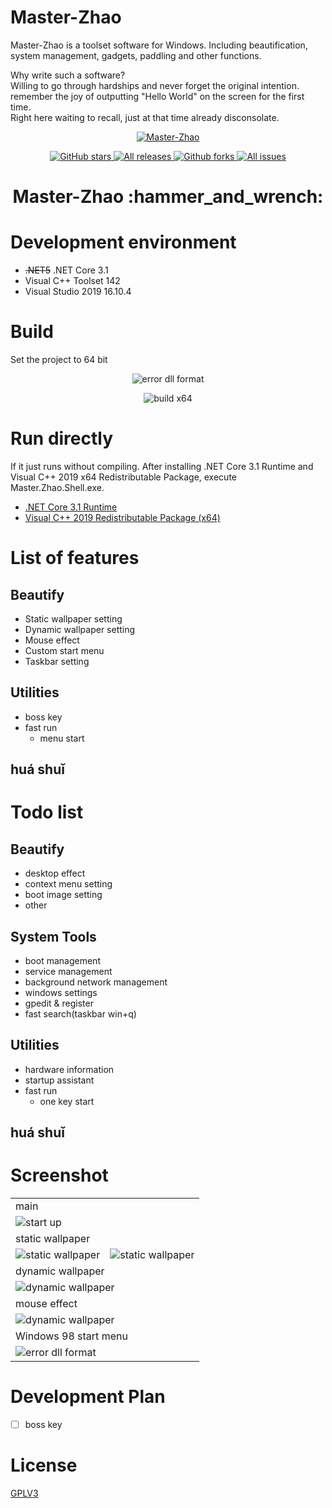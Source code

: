 # Master-Zhao
Master-Zhao is a toolset software for Windows. Including beautification, system management, gadgets, paddling and other functions.  

Why write such a software?  
Willing to go through hardships and never forget the original intention.  
 remember the joy of outputting "Hello World" on the screen for the first time.  
Right here waiting to recall, just at that time already disconsolate.

<p align="center">
<a href="https://github.com/zhaotianff/Master-Zhao" target="_blank">
<img align="center" alt="Master-Zhao" src="logo.png" />
</a>
</p>
<p align="center">
<a href="https://github.com/zhaotianff/Master-Zhao/stargazers" target="_blank">
 <img alt="GitHub stars" src="https://img.shields.io/github/stars/zhaotianff/Master-Zhao.svg" />
</a>
<a href="https://github.com/zhaotianff/Master-Zhao/releases" target="_blank">
 <img alt="All releases" src="https://img.shields.io/github/downloads/zhaotianff/Master-Zhao/total.svg" />
</a>
<a href="https://github.com/zhaotianff/Master-Zhao/network/members" target="_blank">
 <img alt="Github forks" src="https://img.shields.io/github/forks/zhaotianff/Master-Zhao.svg" />
</a>
<a href="https://github.com/zhaotianff/Master-Zhao/issues" target="_blank">
 <img alt="All issues" src="https://img.shields.io/github/issues/zhaotianff/Master-Zhao.svg" />
</a>
</p>
<h1 align="center">Master-Zhao :hammer_and_wrench: </h1>

# Development environment
* ~~.NET5~~ .NET Core 3.1
* Visual C++ Toolset 142
* Visual Studio 2019 16.10.4

# Build
Set the project to 64 bit
<p align="center">
    <img align="center" alt="error dll format" src="Screenshots/error_dll_format.png" />
</p>
<p align="center">
    <img align="center" alt="build x64" src="Screenshots/build_x64.png" />
</p>

# Run directly
If it just runs without compiling. After installing .NET Core 3.1 Runtime and Visual C++ 2019 x64 Redistributable Package, execute Master.Zhao.Shell.exe.
* [.NET Core 3.1 Runtime](https://dotnet.microsoft.com/en-us/download/dotnet/thank-you/runtime-desktop-3.1.27-windows-x64-installer)
* [Visual C++ 2019 Redistributable Package (x64)](https://aka.ms/vs/16/release/VC_redist.x64.exe)

# List of features
## Beautify
  * Static wallpaper setting
  * Dynamic wallpaper setting
  * Mouse effect
  * Custom start menu
  * Taskbar setting
## Utilities
  * boss key
  * fast run
      *  menu start
## huá shuǐ

# Todo list
## Beautify
  * desktop effect
  * context menu setting
  * boot image setting
  * other
## System Tools
  * boot management
  * service management
  * background network management
  * windows settings
  * gpedit & register
  * fast search(taskbar win+q)
## Utilities
  * hardware information
  * startup assistant
  * fast run
      *  one key start
## huá shuǐ

# Screenshot
<table align="center">
 <tr>
  <td colspan="2">main</td>
 </tr>
 <tr>
  <td colspan="2"> <img align="center" alt="start up" src="Screenshots/main.png" /></td>
 </tr>
  <tr>
  <td colspan="2">static wallpaper</td>
 </tr>
 <tr>
  <td><img align="center" alt="static wallpaper" src="Screenshots/static_wallpaper.png" /></td>
    <td><img align="center" alt="static wallpaper" src="Screenshots/static_wallpaper_2.png" /></td>
 </tr>
 <tr>
  <td colspan="2">dynamic wallpaper</td>
 </tr>
 <tr>
  <td colspan="2"> <img align="center" alt="dynamic wallpaper" src="Screenshots/dynamic_wallpaper.png" /></td>
 </tr>
 <tr>
  <td colspan="2">mouse effect</td>
 </tr>
 <tr>
  <td colspan="2"> <img align="center" alt="dynamic wallpaper" src="Screenshots/mouse_effect.png" /></td>
 </tr>
   <tr>
  <td colspan="2">Windows 98 start menu</td>
 </tr>
 <tr>
  <td colspan="2">   
    <img align="center" alt="error dll format" src="Screenshots/win98_startmenu.png" />
  </td>
 </tr>
</table>

# Development Plan
- [ ] boss key

# License
[GPLV3](LICENSE)
